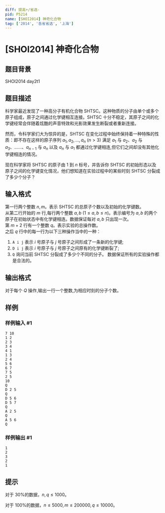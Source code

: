 ```yaml
---
diff: 提高+/省选-
pid: P5214
name: [SHOI2014] 神奇化合物
tag: ['2014', '各省省选', '上海']
---
```

# [SHOI2014] 神奇化合物
## 题目背景

SHOI2014 day2t1
## 题目描述

科学家最近发现了一种高分子有机化合物 SHTSC。这种物质的分子由单个或多个原子组成，原子之间通过化学键相互连接。SHTSC 十分不稳定，其原子之间的化学键经常会伴随着炫酷的声音特效和光影效果发生断裂或者重新连接。

然而，令科学家们大为惊异的是，SHTSC 在变化过程中始终保持着一种特殊的性质：即不存在这样的原子序列 $a_1,a_2,\ldots,a_n \ (n>3)$ 满足 $a_1$ 与 $a_2$、$a_2$ 与 $a_3$、......、$a_{n-1}$ 与 $a_n$ 以及 $a_n$ 与 $a_1$ 都通过化学键相连,但它们之间却没有其他化学键相连的情况。

现在科学家将 SHTSC 的原子由 $1$ 到 $n$ 标号，并告诉你 SHTSC 的初始形态以及原子之间的化学键变化情况，他们想知道在实验过程中的某些时刻 SHTSC 分裂成了多少个分子？
## 输入格式

第一行两个整数 $n, m$。表示 SHTSC 的总原子个数以及初始的化学键数。  
从第二行开始的 $m$ 行,每行两个整数 $a, b \ (1 \leq a,b \leq n)$。表示编号为 $a, b$ 的两个原子在初始状态中有化学键相连。数据保证每对 $a, b$ 只出现一次。  
第 $m+2$ 行有一个整数 $q$。表示实验的总操作数。  
之后 $q$ 行中的每一行为以下三种操作当中的一种：
1. ``A i j`` 表示 $i$ 号原子与 $j$ 号原子之间形成了一条新的化学键;
2. ``D i j`` 表示 $i$ 号原子与 $j$ 号原子之间原有的化学键断裂了;
3. ``Q`` 询问当前 SHTSC 分裂成了多少个不同的分子。
数据保证所有的实验操作都是合法的。
## 输出格式

对于每个 $Q$ 操作,输出一行一个整数,为相应时刻的分子个数。
## 样例

### 样例输入 #1
```
7 10
1 2
2 3
3 4
4 1
1 3
2 4
5 6
6 7
7 5
2 5
10
Q
D 2 5
Q
D 5 6
D 5 7
Q
A 2 5
Q
A 5 6
Q
```
### 样例输出 #1
```
1
2
3
2
1
```
## 提示

对于 30%的数据，$n, q\leq 1000$。

对于 100%的数据，$n\leq 5000,m\leq 200000,q\leq 10000$。
